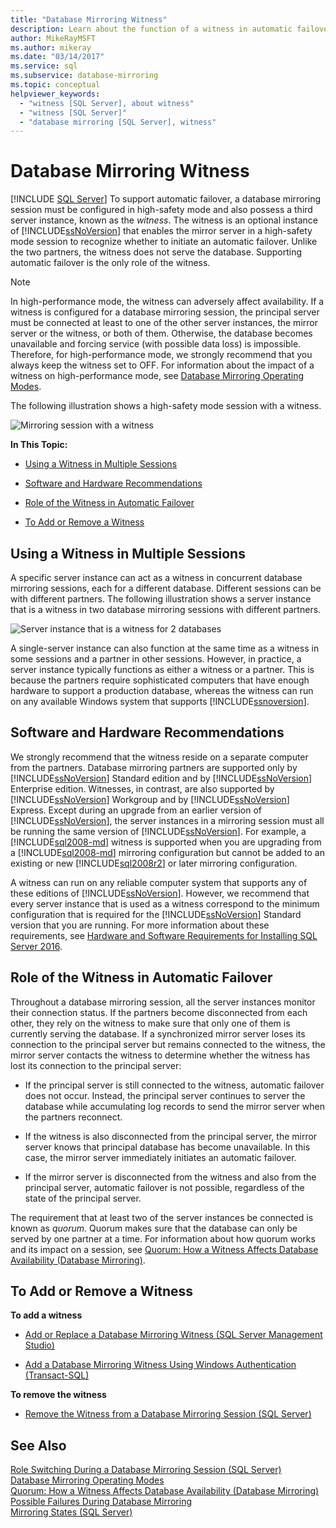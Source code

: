 ```yaml
---
title: "Database Mirroring Witness"
description: Learn about the function of a witness in automatic failover in SQL Server database mirroring. Unlike the partners, the witness does not serve the database.
author: MikeRayMSFT
ms.author: mikeray
ms.date: "03/14/2017"
ms.service: sql
ms.subservice: database-mirroring
ms.topic: conceptual
helpviewer_keywords:
  - "witness [SQL Server], about witness"
  - "witness [SQL Server]"
  - "database mirroring [SQL Server], witness"
---
```

# Database Mirroring Witness
 [!INCLUDE [SQL Server](../../includes/applies-to-version/sqlserver.md)]
  To support automatic failover, a database mirroring session must be configured in high-safety mode and also possess a third server instance, known as the *witness*. The witness is an optional instance of [!INCLUDE[ssNoVersion](../../includes/ssnoversion-md.md)] that enables the mirror server in a high-safety mode session to recognize whether to initiate an automatic failover. Unlike the two partners, the witness does not serve the database. Supporting automatic failover is the only role of the witness.  
  
> [!NOTE]  
>  In high-performance mode, the witness can adversely affect availability. If a witness is configured for a database mirroring session, the principal server must be connected at least to one of the other server instances, the mirror server or the witness, or both of them. Otherwise, the database becomes unavailable and forcing service (with possible data loss) is impossible. Therefore, for high-performance mode, we strongly recommend that you always keep the witness set to OFF. For information about the impact of a witness on high-performance mode, see [Database Mirroring Operating Modes](../../database-engine/database-mirroring/database-mirroring-operating-modes.md).  
  
 The following illustration shows a high-safety mode session with a witness.  
  
 ![Mirroring session with a witness](../../database-engine/database-mirroring/media/dbm-3-way-session-intro.gif "Mirroring session with a witness")  
  
 **In This Topic:**  
  
-   [Using a Witness in Multiple Sessions](#InMultipleSessions)  
  
-   [Software and Hardware Recommendations](#SwHwRecommendations)  
  
-   [Role of the Witness in Automatic Failover](#InAutoFo)  
  
-   [To Add or Remove a Witness](#AddRemoveWitness)  
  
##  <a name="InMultipleSessions"></a> Using a Witness in Multiple Sessions  
 A specific server instance can act as a witness in concurrent database mirroring sessions, each for a different database. Different sessions can be with different partners. The following illustration shows a server instance that is a witness in two database mirroring sessions with different partners.  
  
 ![Server instance that is a witness for 2 databases](../../database-engine/database-mirroring/media/dbm-witness-in-2-sessions.gif "Server instance that is a witness for 2 databases")  
  
 A single-server instance can also function at the same time as a witness in some sessions and a partner in other sessions. However, in practice, a server instance typically functions as either a witness or a partner. This is because the partners require sophisticated computers that have enough hardware to support a production database, whereas the witness can run on any available Windows system that supports [!INCLUDE[ssnoversion](../../includes/ssnoversion-md.md)].  
  
##  <a name="SwHwRecommendations"></a> Software and Hardware Recommendations  
 We strongly recommend that the witness reside on a separate computer from the partners. Database mirroring partners are supported only by [!INCLUDE[ssNoVersion](../../includes/ssnoversion-md.md)] Standard edition and by [!INCLUDE[ssNoVersion](../../includes/ssnoversion-md.md)] Enterprise edition. Witnesses, in contrast, are also supported by [!INCLUDE[ssNoVersion](../../includes/ssnoversion-md.md)] Workgroup and by [!INCLUDE[ssNoVersion](../../includes/ssnoversion-md.md)] Express. Except during an upgrade from an earlier version of [!INCLUDE[ssNoVersion](../../includes/ssnoversion-md.md)], the server instances in a mirroring session must all be running the same version of [!INCLUDE[ssNoVersion](../../includes/ssnoversion-md.md)]. For example, a [!INCLUDE[sql2008-md](../../includes/sql2008-md.md)] witness is supported when you are upgrading from a [!INCLUDE[sql2008-md](../../includes/sql2008-md.md)] mirroring configuration but cannot be added to an existing or new [!INCLUDE[sql2008r2](../../includes/sql2008r2-md.md)] or later mirroring configuration.  
  
 A witness can run on any reliable computer system that supports any of these editions of [!INCLUDE[ssNoVersion](../../includes/ssnoversion-md.md)]. However, we recommend that every server instance that is used as a witness correspond to the minimum configuration that is required for the [!INCLUDE[ssNoVersion](../../includes/ssnoversion-md.md)] Standard version that you are running. For more information about these requirements, see [Hardware and Software Requirements for Installing SQL Server 2016](../../sql-server/install/hardware-and-software-requirements-for-installing-sql-server.md).  
  
##  <a name="InAutoFo"></a> Role of the Witness in Automatic Failover  
 Throughout a database mirroring session, all the server instances monitor their connection status. If the partners become disconnected from each other, they rely on the witness to make sure that only one of them is currently serving the database. If a synchronized mirror server loses its connection to the principal server but remains connected to the witness, the mirror server contacts the witness to determine whether the witness has lost its connection to the principal server:  
  
-   If the principal server is still connected to the witness, automatic failover does not occur. Instead, the principal server continues to server the database while accumulating log records to send the mirror server when the partners reconnect.  
  
-   If the witness is also disconnected from the principal server, the mirror server knows that principal database has become unavailable. In this case, the mirror server immediately initiates an automatic failover.  
  
-   If the mirror server is disconnected from the witness and also from the principal server, automatic failover is not possible, regardless of the state of the principal server.  
  
 The requirement that at least two of the server instances be connected is known as *quorum*. Quorum makes sure that the database can only be served by one partner at a time. For information about how quorum works and its impact on a session, see [Quorum: How a Witness Affects Database Availability &#40;Database Mirroring&#41;](../../database-engine/database-mirroring/quorum-how-a-witness-affects-database-availability-database-mirroring.md).  
  
##  <a name="AddRemoveWitness"></a> To Add or Remove a Witness  
 **To add a witness**  
  
-   [Add or Replace a Database Mirroring Witness &#40;SQL Server Management Studio&#41;](../../database-engine/database-mirroring/add-or-replace-a-database-mirroring-witness-sql-server-management-studio.md)  
  
-   [Add a Database Mirroring Witness Using Windows Authentication &#40;Transact-SQL&#41;](../../database-engine/database-mirroring/add-a-database-mirroring-witness-using-windows-authentication-transact-sql.md)  
  
 **To remove the witness**  
  
-   [Remove the Witness from a Database Mirroring Session &#40;SQL Server&#41;](../../database-engine/database-mirroring/remove-the-witness-from-a-database-mirroring-session-sql-server.md)  
  
## See Also  
 [Role Switching During a Database Mirroring Session &#40;SQL Server&#41;](../../database-engine/database-mirroring/role-switching-during-a-database-mirroring-session-sql-server.md)   
 [Database Mirroring Operating Modes](../../database-engine/database-mirroring/database-mirroring-operating-modes.md)   
 [Quorum: How a Witness Affects Database Availability &#40;Database Mirroring&#41;](../../database-engine/database-mirroring/quorum-how-a-witness-affects-database-availability-database-mirroring.md)   
 [Possible Failures During Database Mirroring](../../database-engine/database-mirroring/possible-failures-during-database-mirroring.md)   
 [Mirroring States &#40;SQL Server&#41;](../../database-engine/database-mirroring/mirroring-states-sql-server.md)  
  
  
